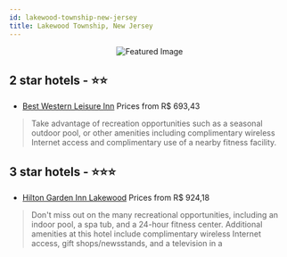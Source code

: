 ```yaml
---
id: lakewood-township-new-jersey
title: Lakewood Township, New Jersey
---
```


<center><img src="https://i.travelapi.com/hotels/6000000/5780000/5777300/5777299/8eb8efe0_z.jpg" alt="Featured Image" /></center>


##  2 star hotels - ⭐️⭐️

-    [Best Western Leisure Inn](https://us.hurb.com/hotels/lakewood-township/best-western-leisure-inn-JNP-JP077354?cmp=18055) Prices from R$ 693,43
   > Take advantage of recreation opportunities such as a seasonal outdoor pool, or other amenities including complimentary wireless Internet access and complimentary use of a nearby fitness facility.

##  3 star hotels - ⭐️⭐️⭐️

-    [Hilton Garden Inn Lakewood](https://us.hurb.com/hotels/lakewood-township/hilton-garden-inn-lakewood-JNP-JP059755?cmp=18055) Prices from R$ 924,18
   > Don't miss out on the many recreational opportunities, including an indoor pool, a spa tub, and a 24-hour fitness center. Additional amenities at this hotel include complimentary wireless Internet access, gift shops/newsstands, and a television in a 
